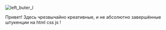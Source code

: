 ![left_buter_l](https://github.com/CoolCoolOne/CoolCoolOne/assets/162994571/6e6920d9-a42d-4239-b4e7-394044d4d4f7)

Привет! Здесь чрезвычайно креативные, и не абсолютно завершённые штукенции на html css js !
